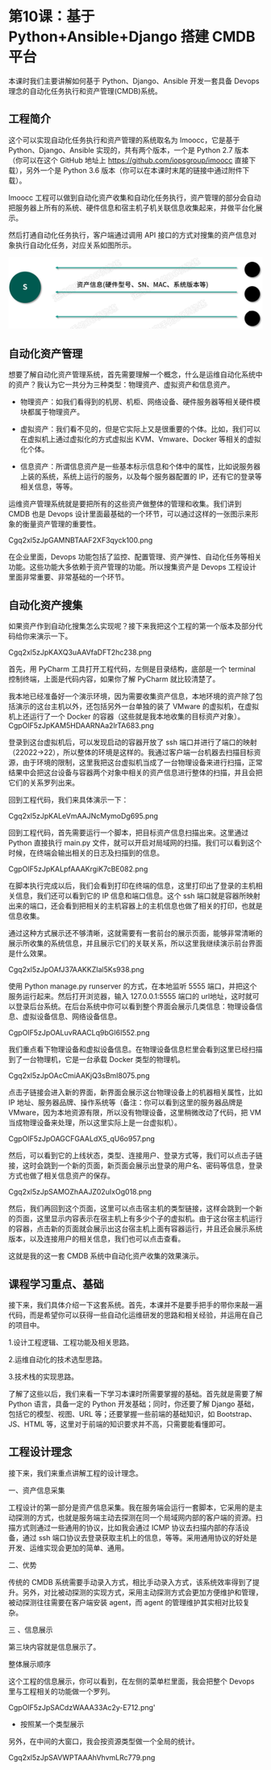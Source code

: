 # 第10课：基于 Python+Ansible+Django 搭建 CMDB 平台

本课时我们主要讲解如何基于 Python、Django、Ansible 开发一套具备 Devops 理念的自动化任务执行和资产管理(CMDB)系统。

## 工程简介

这个可以实现自动化任务执行和资产管理的系统取名为 Imoocc，它是基于 Python、Django、Ansible 实现的，共有两个版本，一个是 Python 2.7 版本（你可以在这个 GitHub 地址上 https://github.com/iopsgroup/imoocc 直接下载），另外一个是 Python 3.6 版本（你可以在本课时末尾的链接中通过附件下载）。

Imoocc 工程可以做到自动化资产收集和自动化任务执行，资产管理的部分会自动把服务器上所有的系统、硬件信息和宿主机子机关联信息收集起来，并做平台化展示。

然后打通自动化任务执行，客户端通过调用 API 接口的方式对搜集的资产信息对象执行自动化任务，对应关系如图所示。

![](/static/image/CgpOIF5zJpGAOh_3AAETRSBrz8A133.png)

## 自动化资产管理

想要了解自动化资产管理系统，首先需要理解一个概念，什么是运维自动化系统中的资产？我认为它一共分为三种类型：物理资产、虚拟资产和信息资产。

* 物理资产：如我们看得到的机房、机柜、网络设备、硬件服务器等相关硬件模块都属于物理资产。

* 虚拟资产：我们看不见的，但是它实际上又是很重要的个体。比如，我们可以在虚拟机上通过虚拟化的方式虚拟出 KVM、Vmware、Docker 等相关的虚拟化个体。

* 信息资产：所谓信息资产是一些基本标示信息和个体中的属性，比如说服务器上装的系统，系统上运行的服务，以及每个服务器配置的 IP，还有它的登录等相关信息，等等。

运维资产管理系统就是要把所有的这些资产做整体的管理和收集。我们讲到 CMDB 也是 Devops 设计里面最基础的一个环节，可以通过这样的一张图示来形象的衡量资产管理的重要性。

Cgq2xl5zJpGAMNBTAAF2XF3qyck100.png

在企业里面，Devops 功能包括了监控、配置管理、资产弹性、自动化任务等相关功能。这些功能大多依赖于资产管理的功能。所以搜集资产是 Devops 工程设计里面非常重要、非常基础的一个环节。

## 自动化资产搜集

如果资产作到自动化搜集怎么实现呢？接下来我把这个工程的第一个版本及部分代码给你来演示一下。

Cgq2xl5zJpKAXQ3uAAVfaDFT2hc238.png

首先，用 PyCharm 工具打开工程代码，左侧是目录结构，底部是一个 terminal 控制终端，上面是代码内容，如果你了解 PyCharm 就比较清楚了。

我本地已经准备好一个演示环境，因为需要收集资产信息，本地环境的资产除了包括演示的这台主机以外，还包括另外一台单独的装了 VMware 的虚拟机，在虚拟机上还运行了一个 Docker 的容器（这些就是我本地收集的目标资产对象）。
CgpOIF5zJpKAM5HDAARNAa2lrTA683.png

登录到这台虚拟机后，可以发现启动的容器开放了 ssh 端口并进行了端口的映射（22022->22），所以整体的环境是这样的。我通过客户端一台机器去扫描目标资源，由于环境的限制，这里我把这台虚拟机当成了一台物理设备来进行扫描，正常结果中会把这台设备与容器两个对象中相关的资产信息进行整体的扫描，并且会把它们的关系罗列出来。

回到工程代码，我们来具体演示一下：

Cgq2xl5zJpKALeVmAAJNcMymoDg695.png

回到工程代码，首先需要运行一个脚本，把目标资产信息扫描出来。这里通过 Python 直接执行 main.py 文件，就可以开启对局域网的扫描。我们可以看到这个时候，在终端会输出相关的日志及扫描到的信息。

CgpOIF5zJpKALpfAAAKrgiK7cBE082.png

在脚本执行完成以后，我们会看到打印在终端的信息，这里打印出了登录的主机相关信息，我们还可以看到它的 IP 信息和端口信息。这个 ssh 端口就是容器所映射出来的端口，还会看到把相关的主机容器上的主机信息也做了相关的打印，也就是信息收集。




通过这种方式展示还不够清晰，这就需要有一套前台的展示页面，能够非常清晰的展示所收集的系统信息，并且展示它们的关联关系，所以这里我继续演示前台界面是什么效果。


Cgq2xl5zJpOAfJ37AAKKZIal5Ks938.png

使用 Python manage.py runserver 的方式，在本地监听 5555 端口，并把这个服务运行起来。然后打开浏览器，输入 127.0.0.1:5555 端口的 url地址，这时就可以登录后台系统。在后台系统中你可以看到整个界面会展示几类信息：物理设备信息、虚拟设备信息、网络设备信息。

CgpOIF5zJpOALuvRAACLq9bGI6I552.png

我们重点看下物理设备和虚拟设备信息。在物理设备信息栏里会看到这里已经扫描到了一台物理机，它是一台承载 Docker 类型的物理机。

Cgq2xl5zJpOAcCmiAAKjQ3sBmI8075.png

点击子链接会进入新的界面，新界面会展示这台物理设备上的机器相关属性，比如 IP 地址、服务器品牌、操作系统等（备注：你可以看到这里的服务器品牌是 VMware，因为本地资源有限，所以没有物理设备，这里稍微改动了代码，把 VM 当成物理设备来处理，所以这里实际上是一台虚拟机）。

CgpOIF5zJpOAGCFGAALdX5_qU6o957.png

然后，可以看到它的上线状态，类型、连接用户、登录方式等，我们可以点击子链接，这时会跳到一个新的页面，新页面会展示出登录的用户名、密码等信息，登录方式也做了相关信息资产的保存。

Cgq2xl5zJpSAMOZhAAJZ02uIxOg018.png

然后，我们再回到这个页面，这里可以点击宿主机的类型链接，这样会跳到一个新的页面，这里显示内容表示在宿主机上有多少个子的虚拟机。由于这台宿主机运行的容器，点击新的页面就会展示出这台宿主机上面有容器运行，并且还会展示系统版本，以及连接用户的相关信息，我们也可以点击查看。



这就是我的这一套 CMDB 系统中自动化资产收集的效果演示。

## 课程学习重点、基础


接下来，我们具体介绍一下这套系统。首先，本课并不是要手把手的带你来敲一遍代码，而是希望你可以获得一些自动化运维研发的思路和相关经验，并运用在自己的项目中。

1.设计工程逻辑、工程功能及相关思路。

2.运维自动化的技术选型思路。

3.技术栈的实现思路。

了解了这些以后，我们来看一下学习本课时所需要掌握的基础。首先就是需要了解 Python 语言，具备一定的 Python 开发基础；同时，你还要了解 Django 基础，包括它的模型、视图、URL 等；还要掌握一些前端的基础知识，如 Bootstrap、JS、HTML 等，这里对于前端的知识要求并不高，只需要能看懂即可。

## 工程设计理念

接下来，我们来重点讲解工程的设计理念。

一、资产信息采集

工程设计的第一部分是资产信息采集。我在服务端会运行一套脚本，它采用的是主动探测的方式，也就是服务端主动去探测在同一个局域网内部的客户端的资源。扫描方式则通过一些通用的协议，比如我会通过 ICMP 协议去扫描内部的存活设备，通过 ssh 端口协议去登录获取主机上的信息，等等。采用通用协议的好处是开发、运维实现会更加的简单、通用。

二、优势

传统的 CMDB 系统需要手动录入方式，相比手动录入方式，该系统效率得到了提升。另外，对比被动探测的实现方式，采用主动探测方式会更加方便维护和管理，被动探测往往需要在客户端安装 agent，而 agent 的管理维护其实相对比较复杂。

三 、信息展示

第三块内容就是信息展示了。



整体展示顺序

这个工程的信息展示，你可以看到，在左侧的菜单栏里面，我会把整个 Devops 里与工程相关的功能做一个罗列。

CgpOIF5zJpSACdzWAAA33Ac2y-E712.png'


* 按照某一个类型展示

另外，在中间的大窗口，我会按资源类型做一个全局的统计。

Cgq2xl5zJpSAVWPTAAAhVhvmLRc779.png